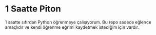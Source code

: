 # 1 Saatte Piton
1 saatte sıfırdan Python öğrenmeye çalışıyorum. Bu repo sadece eğlence amaçlıdır ve kendi öğrenme eğrimi kaydetmek istediğim için vardır.
